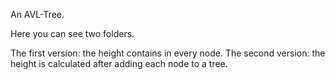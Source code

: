 An AVL-Tree.

Here you can see two folders. 

The first version: the height contains in every node.
The second version: the height is calculated after adding each node to a tree.
